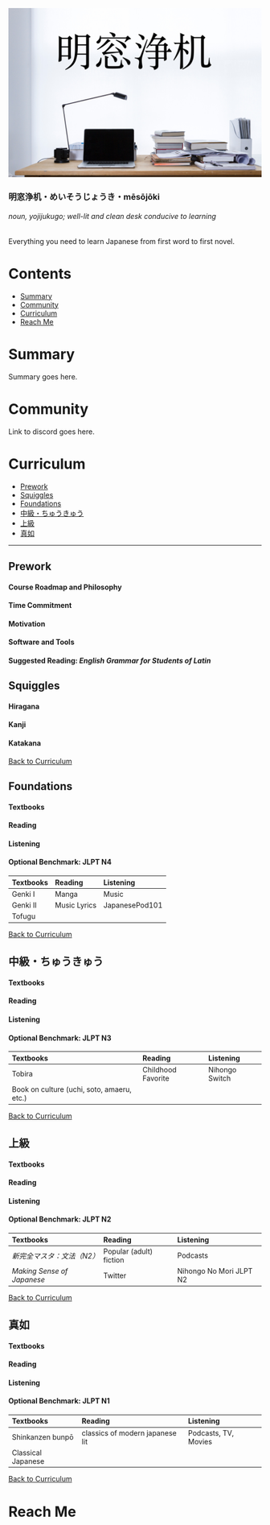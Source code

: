 ![Mēsōjōki Title Image](images/meisoujouki.jpg)
### 明窓浄机・めいそうじょうき・mēsōjōki
###### noun, yojijukugo; well-lit and clean desk conducive to learning
Everything you need to learn Japanese from first word to first novel.

# Contents
- [Summary](#summary)
- [Community](#community)
- [Curriculum](#curriculum)
- [Reach Me](#reach-me)

# Summary
Summary goes here.

# Community
Link to discord goes here.

# Curriculum
- [Prework](#prework)
- [Squiggles](#squiggles)
- [Foundations](#foundations)
- [中級・ちゅうきゅう](#intermediate)
- [上級](#上級)
- [真如](#真如)

---

## Prework

#### Course Roadmap and Philosophy
#### Time Commitment
#### Motivation
#### Software and Tools
#### Suggested Reading: *English Grammar for Students of Latin*

## Squiggles

#### Hiragana
#### Kanji
#### Katakana

[Back to Curriculum](#curriculum)

## Foundations

#### Textbooks
#### Reading
#### Listening
#### Optional Benchmark: JLPT N4

| Textbooks | Reading    | Listening      |
|:----------|:-----------|:---------------|
|Genki I    |Manga       |Music           |
|Genki II   |Music Lyrics|JapanesePod101  |
|Tofugu     |            |                |

[Back to Curriculum](#curriculum)

## 中級・ちゅうきゅう <a id="intermediate"></a>

#### Textbooks
#### Reading
#### Listening
#### Optional Benchmark: JLPT N3

| Textbooks | Reading          | Listening      |
|:----------|:-----------------|:---------------|
|Tobira     |Childhood Favorite|Nihongo Switch  |
|Book on culture (uchi, soto, amaeru, etc.)|||

[Back to Curriculum](#curriculum)

## 上級

#### Textbooks
#### Reading
#### Listening
#### Optional Benchmark: JLPT N2

| Textbooks                | Reading               | Listening             |
|:---                      |:---                   |:---                   |
|*新完全マスタ：文法（N2）*    |Popular (adult) fiction|Podcasts               |
|*Making Sense of Japanese*|Twitter                |Nihongo No Mori JLPT N2|

[Back to Curriculum](#curriculum)

## 真如

#### Textbooks
#### Reading
#### Listening
#### Optional Benchmark: JLPT N1

| Textbooks        | Reading                       | Listening          |
|:---              |:---                           |:---                |
|Shinkanzen bunpō  |classics of modern japanese lit|Podcasts, TV, Movies|
|Classical Japanese||||

[Back to Curriculum](#curriculum)

# Reach Me
